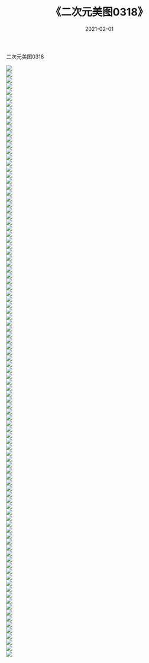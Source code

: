 ﻿---
layout: post
title:  《二次元美图0318》
date:   2021-02-01
img: http://imgx.orgx.ga/二次元/2021/二次元美图0318/000.jpg
categories: [美女, 清纯, 唯美]
---

二次元美图0318

 ![](http://imgx.orgx.ga/二次元/2021/二次元美图0318/001.jpg) <br>![](http://imgx.orgx.ga/二次元/2021/二次元美图0318/002.jpg) <br>![](http://imgx.orgx.ga/二次元/2021/二次元美图0318/003.jpg) <br>![](http://imgx.orgx.ga/二次元/2021/二次元美图0318/004.jpg) <br>![](http://imgx.orgx.ga/二次元/2021/二次元美图0318/005.jpg) <br>![](http://imgx.orgx.ga/二次元/2021/二次元美图0318/006.jpg) <br>![](http://imgx.orgx.ga/二次元/2021/二次元美图0318/007.jpg) <br>![](http://imgx.orgx.ga/二次元/2021/二次元美图0318/008.jpg) <br>![](http://imgx.orgx.ga/二次元/2021/二次元美图0318/009.jpg) <br>![](http://imgx.orgx.ga/二次元/2021/二次元美图0318/010.jpg) <br>![](http://imgx.orgx.ga/二次元/2021/二次元美图0318/011.jpg) <br>![](http://imgx.orgx.ga/二次元/2021/二次元美图0318/012.jpg) <br>![](http://imgx.orgx.ga/二次元/2021/二次元美图0318/013.jpg) <br>![](http://imgx.orgx.ga/二次元/2021/二次元美图0318/014.jpg) <br>![](http://imgx.orgx.ga/二次元/2021/二次元美图0318/015.jpg) <br>![](http://imgx.orgx.ga/二次元/2021/二次元美图0318/016.jpg) <br>![](http://imgx.orgx.ga/二次元/2021/二次元美图0318/017.jpg) <br>![](http://imgx.orgx.ga/二次元/2021/二次元美图0318/018.jpg) <br>![](http://imgx.orgx.ga/二次元/2021/二次元美图0318/019.jpg) <br>![](http://imgx.orgx.ga/二次元/2021/二次元美图0318/020.jpg) <br>![](http://imgx.orgx.ga/二次元/2021/二次元美图0318/021.jpg) <br>![](http://imgx.orgx.ga/二次元/2021/二次元美图0318/022.jpg) <br>![](http://imgx.orgx.ga/二次元/2021/二次元美图0318/023.jpg) <br>![](http://imgx.orgx.ga/二次元/2021/二次元美图0318/024.jpg) <br>![](http://imgx.orgx.ga/二次元/2021/二次元美图0318/025.jpg) <br>![](http://imgx.orgx.ga/二次元/2021/二次元美图0318/026.jpg) <br>![](http://imgx.orgx.ga/二次元/2021/二次元美图0318/027.jpg) <br>![](http://imgx.orgx.ga/二次元/2021/二次元美图0318/028.jpg) <br>![](http://imgx.orgx.ga/二次元/2021/二次元美图0318/029.jpg) <br>![](http://imgx.orgx.ga/二次元/2021/二次元美图0318/030.jpg) <br>![](http://imgx.orgx.ga/二次元/2021/二次元美图0318/031.jpg) <br>![](http://imgx.orgx.ga/二次元/2021/二次元美图0318/032.jpg) <br>![](http://imgx.orgx.ga/二次元/2021/二次元美图0318/033.jpg) <br>![](http://imgx.orgx.ga/二次元/2021/二次元美图0318/034.jpg) <br>![](http://imgx.orgx.ga/二次元/2021/二次元美图0318/035.jpg) <br>![](http://imgx.orgx.ga/二次元/2021/二次元美图0318/036.jpg) <br>![](http://imgx.orgx.ga/二次元/2021/二次元美图0318/037.jpg) <br>![](http://imgx.orgx.ga/二次元/2021/二次元美图0318/038.jpg) <br>![](http://imgx.orgx.ga/二次元/2021/二次元美图0318/039.jpg) <br>![](http://imgx.orgx.ga/二次元/2021/二次元美图0318/040.jpg) <br>![](http://imgx.orgx.ga/二次元/2021/二次元美图0318/041.jpg) <br>![](http://imgx.orgx.ga/二次元/2021/二次元美图0318/042.jpg) <br>![](http://imgx.orgx.ga/二次元/2021/二次元美图0318/043.jpg) <br>![](http://imgx.orgx.ga/二次元/2021/二次元美图0318/044.jpg) <br>![](http://imgx.orgx.ga/二次元/2021/二次元美图0318/045.jpg) <br>![](http://imgx.orgx.ga/二次元/2021/二次元美图0318/046.jpg) <br>![](http://imgx.orgx.ga/二次元/2021/二次元美图0318/047.jpg) <br>![](http://imgx.orgx.ga/二次元/2021/二次元美图0318/048.jpg) <br>![](http://imgx.orgx.ga/二次元/2021/二次元美图0318/049.jpg) <br>![](http://imgx.orgx.ga/二次元/2021/二次元美图0318/050.jpg) <br>![](http://imgx.orgx.ga/二次元/2021/二次元美图0318/051.jpg) <br>![](http://imgx.orgx.ga/二次元/2021/二次元美图0318/052.jpg) <br>![](http://imgx.orgx.ga/二次元/2021/二次元美图0318/053.jpg) <br>![](http://imgx.orgx.ga/二次元/2021/二次元美图0318/054.jpg) <br>![](http://imgx.orgx.ga/二次元/2021/二次元美图0318/055.jpg) <br>![](http://imgx.orgx.ga/二次元/2021/二次元美图0318/056.jpg) <br>![](http://imgx.orgx.ga/二次元/2021/二次元美图0318/057.jpg) <br>![](http://imgx.orgx.ga/二次元/2021/二次元美图0318/058.jpg) <br>![](http://imgx.orgx.ga/二次元/2021/二次元美图0318/059.jpg) <br>![](http://imgx.orgx.ga/二次元/2021/二次元美图0318/060.jpg) <br>![](http://imgx.orgx.ga/二次元/2021/二次元美图0318/061.jpg) <br>![](http://imgx.orgx.ga/二次元/2021/二次元美图0318/062.jpg) <br>![](http://imgx.orgx.ga/二次元/2021/二次元美图0318/063.jpg) <br>![](http://imgx.orgx.ga/二次元/2021/二次元美图0318/064.jpg) <br>![](http://imgx.orgx.ga/二次元/2021/二次元美图0318/065.jpg) <br>![](http://imgx.orgx.ga/二次元/2021/二次元美图0318/066.jpg) <br>![](http://imgx.orgx.ga/二次元/2021/二次元美图0318/067.jpg) <br>![](http://imgx.orgx.ga/二次元/2021/二次元美图0318/068.jpg) <br>![](http://imgx.orgx.ga/二次元/2021/二次元美图0318/069.jpg) <br>![](http://imgx.orgx.ga/二次元/2021/二次元美图0318/070.jpg) <br>![](http://imgx.orgx.ga/二次元/2021/二次元美图0318/071.jpg) <br>![](http://imgx.orgx.ga/二次元/2021/二次元美图0318/072.jpg) <br>![](http://imgx.orgx.ga/二次元/2021/二次元美图0318/073.jpg) <br>![](http://imgx.orgx.ga/二次元/2021/二次元美图0318/074.jpg) <br>![](http://imgx.orgx.ga/二次元/2021/二次元美图0318/075.jpg) <br>![](http://imgx.orgx.ga/二次元/2021/二次元美图0318/076.jpg) <br>![](http://imgx.orgx.ga/二次元/2021/二次元美图0318/077.jpg) <br>![](http://imgx.orgx.ga/二次元/2021/二次元美图0318/078.jpg) <br>![](http://imgx.orgx.ga/二次元/2021/二次元美图0318/079.jpg) <br>![](http://imgx.orgx.ga/二次元/2021/二次元美图0318/080.jpg) <br>![](http://imgx.orgx.ga/二次元/2021/二次元美图0318/081.jpg) <br>![](http://imgx.orgx.ga/二次元/2021/二次元美图0318/082.jpg) <br>![](http://imgx.orgx.ga/二次元/2021/二次元美图0318/083.jpg) <br>![](http://imgx.orgx.ga/二次元/2021/二次元美图0318/084.jpg) <br>![](http://imgx.orgx.ga/二次元/2021/二次元美图0318/085.jpg) <br>![](http://imgx.orgx.ga/二次元/2021/二次元美图0318/086.jpg) <br>![](http://imgx.orgx.ga/二次元/2021/二次元美图0318/087.jpg) <br>![](http://imgx.orgx.ga/二次元/2021/二次元美图0318/088.jpg) <br>![](http://imgx.orgx.ga/二次元/2021/二次元美图0318/089.jpg) <br>![](http://imgx.orgx.ga/二次元/2021/二次元美图0318/090.jpg) <br>![](http://imgx.orgx.ga/二次元/2021/二次元美图0318/091.jpg) <br>![](http://imgx.orgx.ga/二次元/2021/二次元美图0318/092.jpg) <br>![](http://imgx.orgx.ga/二次元/2021/二次元美图0318/093.jpg) <br>![](http://imgx.orgx.ga/二次元/2021/二次元美图0318/094.jpg) <br>![](http://imgx.orgx.ga/二次元/2021/二次元美图0318/095.jpg) <br>![](http://imgx.orgx.ga/二次元/2021/二次元美图0318/096.jpg) <br>![](http://imgx.orgx.ga/二次元/2021/二次元美图0318/097.jpg) <br>![](http://imgx.orgx.ga/二次元/2021/二次元美图0318/098.jpg) <br>![](http://imgx.orgx.ga/二次元/2021/二次元美图0318/099.jpg) <br>![](http://imgx.orgx.ga/二次元/2021/二次元美图0318/100.jpg) <br>